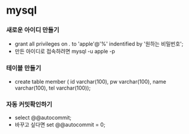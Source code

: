 # mysql

### 새로운 아이디 만들기
- grant all privileges on  *.* to 'apple'@'%' indentified by '원하는 비밀번호';
- 만든 아이디로 접속하려면 mysql -u apple -p

### 테이블 만들기
- create table member ( id varchar(100), pw varchar(100), name varchar(100), tel varchar(100));

### 자동 커밋확인하기
- select @@autocommit;
- 바꾸고 싶다면 set @@autocommit = 0;


